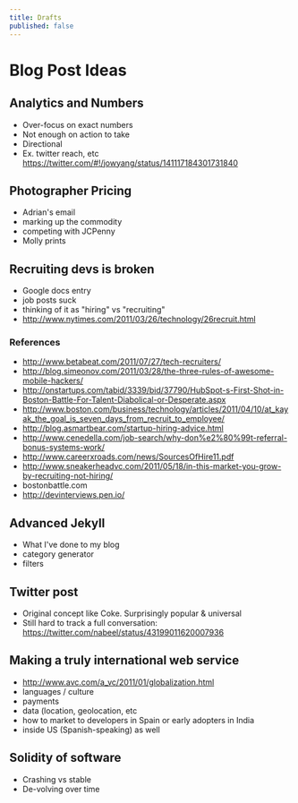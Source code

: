 ```yaml
---
title: Drafts
published: false
---
```

# Blog Post Ideas

## Analytics and Numbers

- Over-focus on exact numbers
- Not enough on action to take
- Directional
- Ex. twitter reach, etc
https://twitter.com/#!/jowyang/status/141117184301731840

## Photographer Pricing

- Adrian's email
- marking up the commodity
- competing with JCPenny
- Molly prints

## Recruiting devs is broken

- Google docs entry
- job posts suck
- thinking of it as "hiring" vs "recruiting"
- http://www.nytimes.com/2011/03/26/technology/26recruit.html

### References

- http://www.betabeat.com/2011/07/27/tech-recruiters/
- http://blog.simeonov.com/2011/03/28/the-three-rules-of-awesome-mobile-hackers/
- http://onstartups.com/tabid/3339/bid/37790/HubSpot-s-First-Shot-in-Boston-Battle-For-Talent-Diabolical-or-Desperate.aspx
- http://www.boston.com/business/technology/articles/2011/04/10/at_kayak_the_goal_is_seven_days_from_recruit_to_employee/
- http://blog.asmartbear.com/startup-hiring-advice.html
- http://www.cenedella.com/job-search/why-don%e2%80%99t-referral-bonus-systems-work/
- http://www.careerxroads.com/news/SourcesOfHire11.pdf
- http://www.sneakerheadvc.com/2011/05/18/in-this-market-you-grow-by-recruiting-not-hiring/
- bostonbattle.com
- http://devinterviews.pen.io/

## Advanced Jekyll

- What I've done to my blog
- category generator
- filters

## Twitter post
- Original concept like Coke. Surprisingly popular & universal
- Still hard to track a full conversation:
https://twitter.com/nabeel/status/43199011620007936

## Making a truly international web service
- http://www.avc.com/a_vc/2011/01/globalization.html
- languages / culture
- payments
- data (location, geolocation, etc
- how to market to developers in Spain or early adopters in India
- inside US (Spanish-speaking) as well

## Solidity of software

- Crashing vs stable
- De-volving over time
